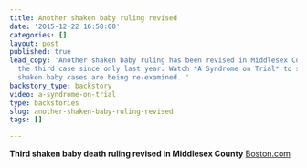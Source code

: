 ```yaml
---
title: Another shaken baby ruling revised
date: '2015-12-22 16:58:00'
categories: []
layout: post
published: true
lead_copy: 'Another shaken baby ruling has been revised in Middlesex County, MA --
  the third case since only last year. Watch *A Syndrome on Trial* to see why so many
  shaken baby cases are being re-examined. '
backstory_type: backstory
video: a-syndrome-on-trial
type: backstories
slug: another-shaken-baby-ruling-revised
tags: []

---
```

**Third shaken baby death ruling revised in Middlesex County**
[Boston.com](http://www.boston.com/news/local/massachusetts/2015/12/22/third-shaken-baby-death-ruling-revised-middlesex-county/eAKFPGMlZnskxvesRyr6CL/story.html)

